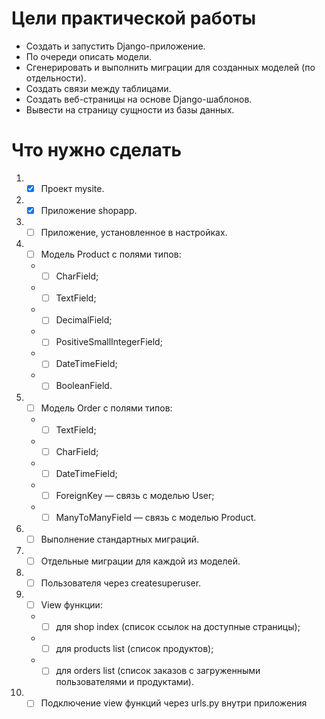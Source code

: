# Цели практической работы 
- Создать и запустить Django-приложение.
- По очереди описать модели.
- Сгенерировать и выполнить миграции для созданных моделей (по отдельности).
- Создать связи между таблицами.
- Создать веб-страницы на основе Django-шаблонов.
- Вывести на страницу сущности из базы данных.
# Что нужно сделать
1. - [x] Проект mysite.
2. - [x] Приложение shopapp.
3. - [ ] Приложение, установленное в настройках.
4. - [ ] Модель Product с полями типов:
    - - [ ] CharField;
    - - [ ] TextField;
    - - [ ] DecimalField;
    - - [ ] PositiveSmallIntegerField;
    - - [ ] DateTimeField;
    - - [ ] BooleanField.
5. - [ ] Модель Order с полями типов:
    - - [ ] TextField;
    - - [ ] CharField;
    - - [ ] DateTimeField;
    - - [ ] ForeignKey — связь с моделью User;
    - - [ ] ManyToManyField — связь с моделью Product.
6. - [ ] Выполнение стандартных миграций.
7. - [ ] Отдельные миграции для каждой из моделей.
8. - [ ] Пользователя через createsuperuser.
9. - [ ] View функции:
    - - [ ] для shop index (список ссылок на доступные страницы);
    - - [ ] для products list (список продуктов);
    - - [ ] для orders list (список заказов с загруженными пользователями и продуктами).
10. - [ ] Подключение view функций через urls.py внутри приложения
